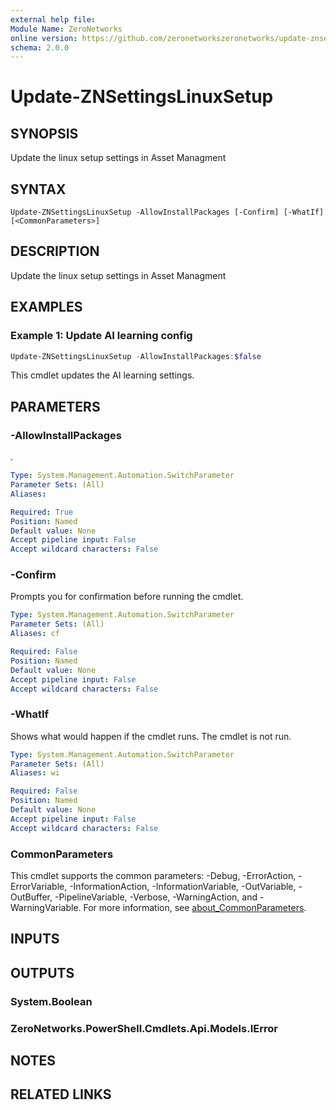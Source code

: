 ```yaml
---
external help file:
Module Name: ZeroNetworks
online version: https://github.com/zeronetworkszeronetworks/update-znsettingslinuxsetup
schema: 2.0.0
---
```


# Update-ZNSettingsLinuxSetup

## SYNOPSIS
Update the linux setup settings in Asset Managment

## SYNTAX

```
Update-ZNSettingsLinuxSetup -AllowInstallPackages [-Confirm] [-WhatIf] [<CommonParameters>]
```

## DESCRIPTION
Update the linux setup settings in Asset Managment

## EXAMPLES

### Example 1: Update AI learning config
```powershell
Update-ZNSettingsLinuxSetup -AllowInstallPackages:$false

```

This cmdlet updates the AI learning settings.

## PARAMETERS

### -AllowInstallPackages
.

```yaml
Type: System.Management.Automation.SwitchParameter
Parameter Sets: (All)
Aliases:

Required: True
Position: Named
Default value: None
Accept pipeline input: False
Accept wildcard characters: False
```

### -Confirm
Prompts you for confirmation before running the cmdlet.

```yaml
Type: System.Management.Automation.SwitchParameter
Parameter Sets: (All)
Aliases: cf

Required: False
Position: Named
Default value: None
Accept pipeline input: False
Accept wildcard characters: False
```

### -WhatIf
Shows what would happen if the cmdlet runs.
The cmdlet is not run.

```yaml
Type: System.Management.Automation.SwitchParameter
Parameter Sets: (All)
Aliases: wi

Required: False
Position: Named
Default value: None
Accept pipeline input: False
Accept wildcard characters: False
```

### CommonParameters
This cmdlet supports the common parameters: -Debug, -ErrorAction, -ErrorVariable, -InformationAction, -InformationVariable, -OutVariable, -OutBuffer, -PipelineVariable, -Verbose, -WarningAction, and -WarningVariable. For more information, see [about_CommonParameters](http://go.microsoft.com/fwlink/?LinkID=113216).

## INPUTS

## OUTPUTS

### System.Boolean

### ZeroNetworks.PowerShell.Cmdlets.Api.Models.IError

## NOTES

## RELATED LINKS

